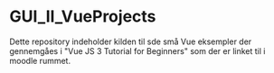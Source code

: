 # GUI_II_VueProjects
Dette repository indeholder kilden til sde små Vue eksempler der gennemgåes i
"Vue JS 3 Tutorial for Beginners" som der er linket til i moodle rummet.

